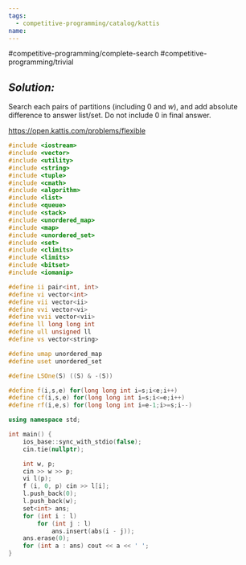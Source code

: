 ```yaml
---
tags:
  - competitive-programming/catalog/kattis
name:
---
```

#competitive-programming/complete-search
#competitive-programming/trivial
## _Solution:_
Search each pairs of partitions (including $0$ and $w$), and add absolute difference to answer list/set. Do not include $0$ in final answer.

https://open.kattis.com/problems/flexible
```cpp
#include <iostream>
#include <vector>
#include <utility>
#include <string>
#include <tuple>
#include <cmath>
#include <algorithm>
#include <list>
#include <queue>
#include <stack>
#include <unordered_map>
#include <map>
#include <unordered_set>
#include <set>
#include <climits>
#include <limits>
#include <bitset>
#include <iomanip>

#define ii pair<int, int>
#define vi vector<int>
#define vii vector<ii>
#define vvi vector<vi>
#define vvii vector<vii>
#define ll long long int
#define ull unsigned ll
#define vs vector<string>

#define umap unordered_map
#define uset unordered_set

#define LSOne(S) ((S) & -(S))

#define f(i,s,e) for(long long int i=s;i<e;i++)
#define cf(i,s,e) for(long long int i=s;i<=e;i++)
#define rf(i,e,s) for(long long int i=e-1;i>=s;i--)

using namespace std;

int main() {
    ios_base::sync_with_stdio(false);
    cin.tie(nullptr);

    int w, p;
    cin >> w >> p;
    vi l(p);
    f (i, 0, p) cin >> l[i];
    l.push_back(0);
    l.push_back(w);
    set<int> ans;
    for (int i : l)
        for (int j : l)
            ans.insert(abs(i - j));
    ans.erase(0);
    for (int a : ans) cout << a << ' ';
}
```